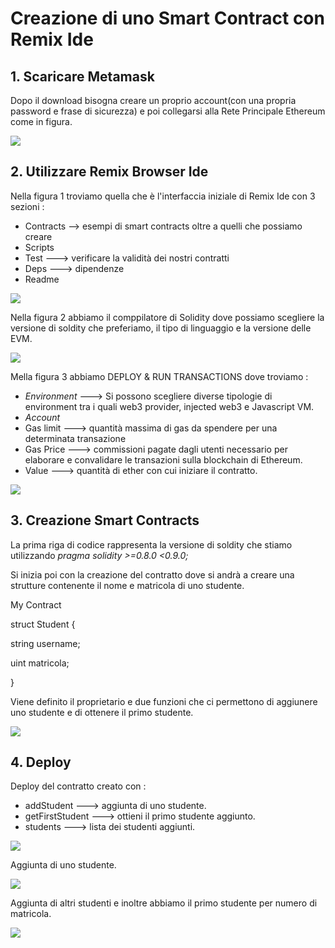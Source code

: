 # Creazione di uno Smart Contract con Remix Ide

## 1. Scaricare Metamask
Dopo il download bisogna creare un proprio account(con una propria password e frase di sicurezza)
e poi collegarsi alla Rete Principale Ethereum come in figura.

![](https://github.com/Erxhes/progetto/blob/main/image/matamassk.png)

## 2. Utilizzare Remix Browser Ide 

 Nella figura 1 troviamo quella che è l'interfaccia iniziale di Remix Ide con 3 sezioni : 
 - Contracts --> esempi di smart contracts oltre a quelli che possiamo creare
 - Scripts
 - Test ---> verificare la validità dei nostri contratti
 - Deps ---> dipendenze 
 - Readme 

![](https://github.com/Erxhes/progetto/blob/main/image/foto1.png)
 
 Nella figura 2 abbiamo il comppilatore di Solidity dove possiamo scegliere la versione di soldity che preferiamo, il tipo di linguaggio e la versione delle EVM.

![](https://github.com/Erxhes/progetto/blob/main/image/figura2.png)

 Mella figura 3 abbiamo DEPLOY & RUN TRANSACTIONS dove troviamo : 
 - *Environment* ---> Si possono scegliere diverse tipologie di environment tra i quali
  web3 provider, injected web3 e Javascript VM.
 - *Account* 
 - Gas limit ---> quantità massima di gas da spendere per una determinata transazione
 - Gas Price ---> commissioni pagate dagli utenti necessario per elaborare e convalidare le transazioni sulla blockchain di Ethereum.
 - Value ---> quantità di ether con cui iniziare il contratto.

![](https://github.com/Erxhes/progetto/blob/main/image/figura3bis.png)
 
## 3.  Creazione Smart Contracts 

La prima riga di codice rappresenta la versione di soldity che stiamo utilizzando 
 *pragma solidity >=0.8.0 <0.9.0;*
 
 Si inizia poi con la creazione del contratto dove si andrà a creare una strutture contenente il nome e matricola di uno studente.
 
 My Contract
 
 struct Student {
 
 string username;
 
 uint matricola;

}

    
Viene definito il proprietario e due funzioni che ci permettono di aggiunere uno studente e di ottenere il primo studente.

![](https://github.com/Erxhes/progetto/blob/main/image/Figura%204.png)


## 4. Deploy

Deploy del contratto creato con : 
 
 - addStudent ---> aggiunta di uno studente.
 - getFirstStudent ---> ottieni il primo studente aggiunto.
 - students ---> lista dei studenti aggiunti.

![](https://github.com/Erxhes/progetto/blob/main/image/deploy.png)


Aggiunta di uno studente.

![](https://github.com/Erxhes/progetto/blob/main/image/FirstStudent.png)

Aggiunta di altri studenti e inoltre abbiamo il primo studente per numero di matricola.


![](https://github.com/Erxhes/progetto/blob/main/image/secondoStudente.png)
